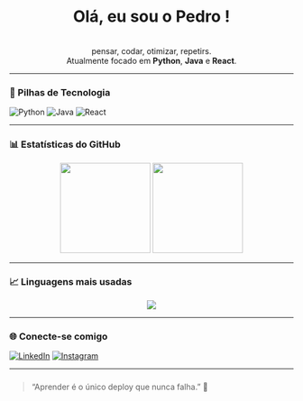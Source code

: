 <h1 align="center">Olá, eu sou o Pedro !</h1>

<p align="center">
<br>pensar, codar, otimizar, repetirs.</br>
Atualmente focado em <strong>Python</strong>, <strong>Java</strong> e <strong>React</strong>.
</p>

---

### 🚀 Pilhas de Tecnologia 

![Python](https://img.shields.io/badge/Python-3776AB?style=for-the-badge&logo=python&logoColor=white)
![Java](https://img.shields.io/badge/Java-007396?style=for-the-badge&logo=java&logoColor=white)
![React](https://img.shields.io/badge/React-20232A?style=for-the-badge&logo=react&logoColor=61DAFB)

---

### 📊 Estatísticas do GitHub

<div align="center">
  <img height="160em" src="https://github-readme-stats.vercel.app/api?username=Pedrocarvalhon&show_icons=true&theme=tokyonight&count_private=true"/>
  <img height="160em" src="https://github-readme-streak-stats.herokuapp.com/?user=Pedrocarvalhon&theme=tokyonight"/>
</div>

---

### 📈 Linguagens mais usadas

<div align="center">
  <img src="https://github-readme-stats.vercel.app/api/top-langs/?username=Pedrocarvalhon&layout=compact&theme=tokyonight" />
</div>

---

### 🌐 Conecte-se comigo

[![LinkedIn](https://img.shields.io/badge/LinkedIn-0077B5?style=for-the-badge&logo=linkedin&logoColor=white)](https://www.linkedin.com/in/pedro-carvalho-turibio-78158337a/)
[![Instagram](https://img.shields.io/badge/Instagram-E4405F?style=for-the-badge&logo=instagram&logoColor=white)](https://www.instagram.com/_pedrocarvalhot/)

---

### 

> “Aprender é o único deploy que nunca falha.” 🚀
